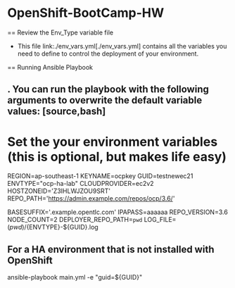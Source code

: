 # OpenShift-BootCamp-HW

== Review the Env_Type variable file

* This file link:./env_vars.yml[./env_vars.yml] contains all the variables you
 need to define to control the deployment of your environment.

== Running Ansible Playbook

. You can run the playbook with the following arguments to overwrite the default variable values:
[source,bash]
----
# Set the your environment variables (this is optional, but makes life easy)

REGION=ap-southeast-1
KEYNAME=ocpkey
GUID=testnewec21
ENVTYPE="ocp-ha-lab"
CLOUDPROVIDER=ec2v2
HOSTZONEID='Z3IHLWJZOU9SRT'
REPO_PATH='https://admin.example.com/repos/ocp/3.6/'

BASESUFFIX='.example.opentlc.com'
IPAPASS=aaaaaa
REPO_VERSION=3.6
NODE_COUNT=2
DEPLOYER_REPO_PATH=`pwd`
LOG_FILE=$(pwd)/${ENVTYPE}-${GUID}.log

## For a HA environment that is not installed with OpenShift


  ansible-playbook main.yml  -e "guid=${GUID}"